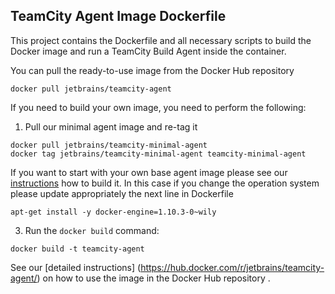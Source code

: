 ## TeamCity Agent Image Dockerfile

This project contains the Dockerfile and all necessary scripts to build the Docker image and run a TeamCity Build Agent inside the container.

You can pull the ready-to-use image from the Docker Hub repository
                                     
`docker pull jetbrains/teamcity-agent`

If you need to build your own image, you need to perform the following:

1) Pull our minimal agent image and re-tag it 
```
docker pull jetbrains/teamcity-minimal-agent
docker tag jetbrains/teamcity-minimal-agent teamcity-minimal-agent
```

If you want to start with your own base agent image please see our [instructions](https://github.com/JetBrains/teamcity-docker-minimal-agent) how to build it.
In this case if you change the operation system please update appropriately the next line in Dockerfile
```
apt-get install -y docker-engine=1.10.3-0~wily 
```

3) Run the `docker build` command:
```
docker build -t teamcity-agent
```

See our [detailed instructions] (https://hub.docker.com/r/jetbrains/teamcity-agent/) on how to use the image in the Docker Hub repository .
